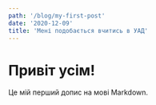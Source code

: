 ```yaml
---
path: '/blog/my-first-post'
date: '2020-12-09'
title: 'Мені подобається вчитись в УАД'
---
```

# Привіт усім!
Це мій перший допис на мові Markdown.